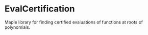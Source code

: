 # EvalCertification
Maple library for finding certified evaluations of functions at roots of polynomials.
